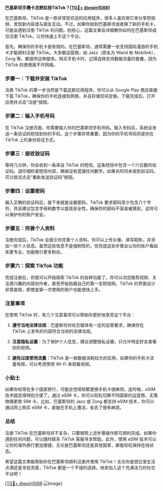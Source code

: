 **巴基斯坦手機卡怎麽註冊TikTok？[[TG💪+ @esim1088](https://t.me/s/esim1088)]**

在巴基斯坦，TikTok 是一款非常受欢迎的应用程序，很多人喜欢用它来分享短视频、发现新内容或与朋友互动。不过，如果你刚到巴基斯坦或者换了新的手机卡，可能会遇到注册 TikTok 的问题。别担心，这篇文章会详细教你如何在巴基斯坦成功注册 TikTok，让你快速上手这个平台。

首先，确保你的手机卡是有效的。在巴基斯坦，通常需要一张支持国际漫游的手机卡才能顺利注册 TikTok。大多数运营商，如 Jazz（原名为 Warid 和 Mobilink）、Zong 等，都提供这种服务。购买手机卡时，记得选择支持数据流量的套餐，因为 TikTok 的使用离不开网络。

### 步骤一：下载并安装 TikTok

注册 TikTok 的第一步当然是下载这款应用程序。你可以从 Google Play 商店直接下载 TikTok，确保你的手机连接到网络，并且存储空间足够。下载完成后，打开应用并点击“注册”按钮。

### 步骤二：输入手机号码

在 TikTok 注册页面，你需要输入你的巴基斯坦手机号码。输入号码后，系统会发送一条验证码短信到你的手机。这个步骤非常重要，因为你的手机号码将是你在 TikTok 上的身份验证方式。

### 步骤三：接收验证码

等待几分钟，你会收到一条来自 TikTok 的短信。这条短信中包含一个六位数的验证码。请仔细检查短信内容，确保没有遗漏任何数字。如果长时间未收到验证码，可以尝试点击“重新发送验证码”按钮。

### 步骤四：设置密码

输入正确的验证码后，接下来就是设置密码。TikTok 要求密码至少包含八个字符，并且建议包含字母和数字以提高安全性。确保你的密码不容易被猜到，这样可以保护你的账户安全。

### 步骤五：完善个人资料

注册完成后，TikTok 会提示你完善个人资料。你可以上传头像、填写昵称，并添加一些个人信息。虽然这些信息不是强制性的，但完成这些步骤会让你的账户看起来更专业，也能吸引更多粉丝。

### 步骤六：探索 TikTok 功能

完成注册后，你就可以开始探索 TikTok 的各种功能了。你可以浏览推荐视频、关注感兴趣的内容创作者，甚至开始拍摄自己的第一支短视频。TikTok 的界面设计非常直观，即使是第一次使用的用户也能很快上手。

### 注意事项

在使用 TikTok 时，有几个注意事项可以帮助你更好地享受这个平台：

1. **遵守当地法律法规**：巴基斯坦对社交媒体有一定的监管要求，确保你在 TikTok 上发布的内容符合当地的法律法规。
   
2. **注意隐私设置**：为了保护个人信息，建议调整隐私设置，只允许特定好友查看你的视频。

3. **避免过度使用流量**：TikTok 是一款数据消耗较大的应用，如果你的手机卡流量有限，可以考虑使用 Wi-Fi 来观看视频。

### 小贴士

如果你经常在多个国家旅行，可能会觉得频繁更换手机卡很麻烦。这时候，eSIM 技术就显得特别方便了。通过 eSIM 卡，你可以轻松切换不同国家的运营商，无需物理更换 SIM 卡。比如，巴基斯坦的 Jazz 或 Zong 都支持 eSIM 技术，你可以通过网上购买 eSIM 卡，直接在手机上激活，省去了很多麻烦。

### 总结

注册 TikTok 在巴基斯坦并不复杂，只要按照上述步骤操作即可顺利完成。如果你遇到任何问题，可以随时联系 TikTok 客服寻求帮助。此外，使用 eSIM 技术可以让你的海外旅行更加便捷，无论是巴基斯坦还是其他国家，都能轻松保持在线状态。

希望这篇文章能帮助你在巴基斯坦顺利注册并使用 TikTok！无论你是想记录生活点滴还是寻找灵感，TikTok 都是一个不错的选择。快来加入这个充满活力的社交平台吧！

[[TG💪+ @esim1088](https://t.me/s/esim1088) ![Image](https://i.postimg.cc/4NQfJmqS/Snipaste-2025-05-13-00-14-12.png)]